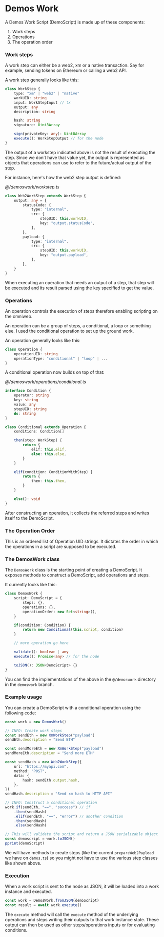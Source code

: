 # Demos Work

A Demos Work Script (DemoScript) is made up of these components:

1. Work steps
2. Operations
3. The operation order

### Work steps

A work step can either be a web2, xm or a native transaction. Say for example, sending tokens on Ethereum or calling a web2 API.

A work step generally looks like this:

```ts
class WorkStep {
    type: "xm" | "web2" | "native"
    workUID: string
    input: WorkStepInput // tx
    output: any
    description: string

    hash: string
    signature: Uint8Array

    sign(privateKey: any): Uint8Array
    execute(): WorkStepOutput // for the node
}
```

The output of a workstep indicated above is not the result of executing the step. Since we don't have that value yet, the output is represented as objects that operations can use to refer to the future/actual output of the step.

For instance, here's how the web2 step output is defined:

_@/demoswork/workstep.ts_

```ts
class Web2WorkStep extends WorkStep {
    output: any = {
        statusCode: {
            type: "internal",
            src: {
                stepUID: this.workUID,
                key: "output.statusCode",
            },
        },
        payload: {
            type: "internal",
            src: {
                stepUID: this.workUID,
                key: "output.payload",
            },
        },
    }
}
```

When executing an operation that needs an output of a step, that step will be executed and its result parsed using the key specified to get the value.

### Operations

An operation controls the execution of steps therefore enabling scripting on the omniweb.

An operation can be a group of steps, a conditional, a loop or something else. I used the conditional operation to set up the ground work.

An operation generally looks like this:

```ts
class Operation {
    operationUID: string
    operationType: "conditional" | "loop" | ...
}
```

A conditional operation now builds on top of that:

_@/demoswork/operations/conditional.ts_

```ts
interface Condition {
    operator: string
    key: string
    value: any
    stepUID: string
    do: string
}

class Conditional extends Operation {
    conditions: Condition[]

    then(step: WorkStep) {
        return {
            elif: this.elif,
            else: this.else,
        }
    }

    elif(condition: ConditionWithStep) {
        return {
            then: this.then,
        }
    }

    else(): void
}
```

After constructing an operation, it collects the referred steps and writes itself to the DemoScript.

### The Operation Order

This is an ordered list of Operation UID strings. It dictates the order in which the operations in a script are supposed to be executed.

### The DemosWork class

The `DemosWork` class is the starting point of creating a DemoScript. It exposes methods to construct a DemoScript, add operations and steps.

It currently looks like this:

```ts
class DemosWork {
    script: DemoScript = {
        steps: {},
        operations: {},
        operationOrder: new Set<string>(),
    }

    if(condition: Condition) {
        return new Conditional(this.script, condition)
    }

    // more operation go here

    validate(): boolean | any
    execute(): Promise<any> // for the node

    toJSON(): JSON<DemoScript> {}
}
```

You can find the implementations of the above in the `@/demoswork` directory in the `demoswork` branch.

### Example usage

You can create a DemoScript with a conditional operation using the following code:

```ts
const work = new DemosWork()

// INFO: Create work steps
const sendEth = new XmWorkStep("payload")
sendEth.description = "Send ETH"

const sendMoreEth = new XmWorkStep("payload")
sendMoreEth.description = "Send more ETH"

const sendHash = new Web2WorkStep({
    url: "https://myapi.com",
    method: "POST",
    data: {
        hash: sendEth.output.hash,
    },
})
sendHash.description = "Send xm hash to HTTP API"

// INFO: Construct a conditional operation
work.if(sendEth, "==", "success") // if
    .then(sendHash)
    .elif(sendEth, "==", "error") // another condition
    .then(sendHash)
    .else(sendHash)

// This will validate the script and return a JSON serializable object
const demoscript = work.toJSON()
pprint(demoScript)
```

We will have methods to create steps (like the current `prepareWeb2Payload` we have on `demos.ts`) so you might not have to use the various step classes like shown above.

### Execution

When a work script is sent to the node as JSON, it will be loaded into a work instance and executed.

```ts
const work = DemosWork.fromJSON(demoScript)
const result = await work.execute()
```

The `execute` method will call the `execute` method of the underlying operations and steps writing their outputs to that work instance state. These output can then be used as other steps/operations inputs or for evaluating conditions.
